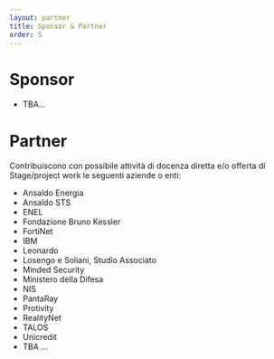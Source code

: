 ```yaml
---
layout: partner
title: Sponsor & Partner
order: 5
---
```


# Sponsor

* TBA...

# Partner

<!-- Aderiscono al progetto le seguenti Aziende e enti, anche attraverso la disponibilità di docenza diretta nell'attività didattica:

* ABB S.p.A.
* AITEK
* Aizoon
* Ansaldo Energia
* Ansaldo STS
* Deloitte
* Gruppo SIGLA
* IREN
* Kaspersky
* Leonardo
* RINA
* UniCredit.
*
--> 

Contribuiscono con possibile attività di docenza diretta e/o offerta di Stage/project work le seguenti aziende o enti: 

* Ansaldo Energia
* Ansaldo STS
* ENEL
* Fondazione Bruno Kessler
* FortiNet
* IBM
* Leonardo
* Losengo e Soliani, Studio Associato
* Minded Security
* Ministero della Difesa
* NIS
* PantaRay
* Protivity
* RealityNet
* TALOS
* Unicredit
* TBA ...


<!-- 

{% for partner in site.data.partners %}
[![{{partner.name}}]({{ partner.img | prepend: "/logo/sponsor/" }}){:.img-responsive.center-block}]({{ partner.url }}){:.col-sm-3}{:target="_blank"}
{% endfor %}

-->
